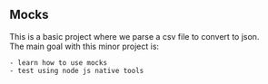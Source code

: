 ## Mocks

This is a basic project where we parse a csv file to convert to json. <br />
The main goal with this minor project is:

    - learn how to use mocks
    - test using node js native tools